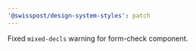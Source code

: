 ```yaml
---
'@swisspost/design-system-styles': patch
---
```


Fixed `mixed-decls` warning for form-check component.
